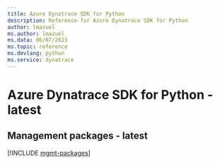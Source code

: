 ```yaml
---
title: Azure Dynatrace SDK for Python
description: Reference for Azure Dynatrace SDK for Python
author: lmazuel
ms.author: lmazuel
ms.data: 06/07/2023
ms.topic: reference
ms.devlang: python
ms.service: dynatrace
---
```

# Azure Dynatrace SDK for Python - latest

## Management packages - latest
[!INCLUDE [mgmt-packages](dynatrace-mgmt-index.md)]